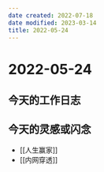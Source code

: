 ```yaml
---
date created: 2022-07-18
date modified: 2023-03-14
title: 2022-05-24
---
```


# 2022-05-24

## 今天的工作日志

## 今天的灵感或闪念

- [[人生赢家]]
- [[内网穿透]]
